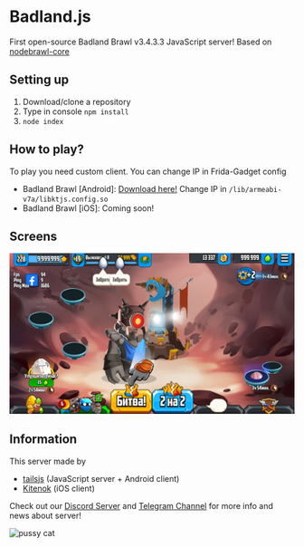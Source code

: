 # Badland.js
First open-source Badland Brawl v3.4.3.3 JavaScript server! Based on [nodebrawl-core](https://github.com/tailsjs/nodebrawl-core)

## Setting up
1. Download/clone a repository
2. Type in console `npm install`
3. `node index`

## How to play?
To play you need custom client. You can change IP in Frida-Gadget config
* Badland Brawl [Android]: [Download here!](https://mega.nz/file/2vxiEKJC#8hddEO8O0M2MF6ixR__R8o5vjhmCdrqIo4KUO279PN8) Change IP in `/lib/armeabi-v7a/libktjs.config.so`
* Badland Brawl [iOS]: Coming soon!

## Screens
![Badland](/Badland.png)

## Information
This server made by
* [tailsjs](https://github.com/tailsjs) (JavaScript server + Android client)
* [Kitenok](https://github.com/kitenokgene) (iOS client)

Check out our [Discord Server](https://discord.gg/uV46YKbU5R) and [Telegram Channel](https://t.me/KTJS_re) for more info and news about server!

![pussy cat](https://github.com/KTJS-TEAM/FrogmindRumble-Server/raw/main/cat.png)

